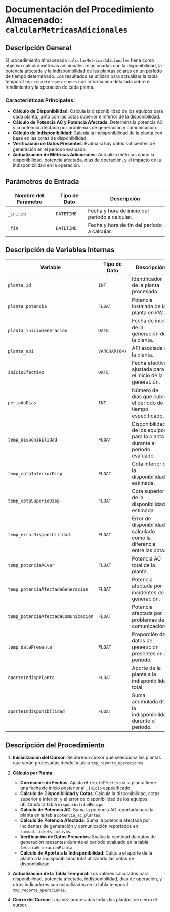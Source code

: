 # Documentación del Procedimiento Almacenado: `calcularMetricasAdicionales`

## Descripción General

El procedimiento almacenado `calcularMetricasAdicionales` tiene como objetivo calcular métricas adicionales relacionadas con la disponibilidad, la potencia afectada y la indisponibilidad de las plantas solares en un período de tiempo determinado. Los resultados se utilizan para actualizar la tabla temporal `tmp_reporte_operaciones` con información detallada sobre el rendimiento y la operación de cada planta.

### Características Principales:
- **Cálculo de Disponibilidad**: Calcula la disponibilidad de los equipos para cada planta, junto con las cotas superior e inferior de la disponibilidad.
- **Cálculo de Potencia AC y Potencia Afectada**: Determina la potencia AC y la potencia afectada por problemas de generación y comunicación.
- **Cálculo de Indisponibilidad**: Calcula la indisponibilidad de la planta con base en las cotas de disponibilidad.
- **Verificación de Datos Presentes**: Evalúa si hay datos suficientes de generación en el período evaluado.
- **Actualización de Métricas Adicionales**: Actualiza métricas como la disponibilidad, potencia afectada, días de operación, y el impacto de la indisponibilidad en la operación.

## Parámetros de Entrada

| Nombre del Parámetro | Tipo de Dato  | Descripción                                                |
|----------------------|---------------|------------------------------------------------------------|
| `_inicio`            | `DATETIME`    | Fecha y hora de inicio del período a calcular.              |
| `_fin`               | `DATETIME`    | Fecha y hora de fin del período a calcular.                 |

## Descripción de Variables Internas

| Variable                         | Tipo de Dato        | Descripción                                                                                         |
|-----------------------------------|---------------------|-----------------------------------------------------------------------------------------------------|
| `planta_id`                       | `INT`               | Identificador de la planta procesada.                                                                |
| `planta_potencia`                 | `FLOAT`             | Potencia instalada de la planta en kW.                                                               |
| `planta_inicioGeneracion`         | `DATE`              | Fecha de inicio de la generación de la planta.                                                       |
| `planta_api`                      | `VARCHAR(64)`       | API asociada a la planta.                                                                            |
| `inicioEfectivo`                  | `DATE`              | Fecha efectiva ajustada para el inicio de la generación.                                              |
| `periodoDias`                     | `INT`               | Número de días que cubre el período de tiempo especificado.                                           |
| `temp_disponibilidad`             | `FLOAT`             | Disponibilidad de los equipos para la planta durante el período evaluado.                             |
| `temp_cotaInferiorDisp`           | `FLOAT`             | Cota inferior de la disponibilidad estimada.                                                          |
| `temp_cotaSuperioDisp`            | `FLOAT`             | Cota superior de la disponibilidad estimada.                                                          |
| `temp_errorDisponibilidad`        | `FLOAT`             | Error de disponibilidad, calculado como la diferencia entre las cotas.                               |
| `temp_potenciaACvar`              | `FLOAT`             | Potencia AC total de la planta.                                                                      |
| `temp_potenciaAfectadaGeneracion` | `FLOAT`             | Potencia afectada por incidentes de generación.                                                      |
| `temp_potenciaAfectadaComunicacion`| `FLOAT`             | Potencia afectada por problemas de comunicación.                                                     |
| `temp_dataPresente`               | `FLOAT`             | Proporción de datos de generación presentes en el período.                                           |
| `aporteIndispPlanta`              | `FLOAT`             | Aporte de la planta a la indisponibilidad total.                                                     |
| `aporteIndisponibilidad`          | `FLOAT`             | Suma acumulada de la indisponibilidad durante el período.                                             |

## Descripción del Procedimiento

1. **Inicialización del Cursor**: Se abre un cursor que selecciona las plantas que serán procesadas desde la tabla `tmp_reporte_operaciones`.

2. **Cálculo por Planta**:
    - **Corrección de Fechas**: Ajusta el `inicioEfectivo` si la planta tiene una fecha de inicio posterior al `_inicio` especificado.
    - **Cálculo de Disponibilidad y Cotas**: Calcula la disponibilidad, cotas superior e inferior, y el error de disponibilidad de los equipos utilizando la tabla `disponibilidadEquipo`.
    - **Cálculo de Potencia AC**: Suma la potencia AC reportada para la planta en la tabla `potencia_ac_plantas`.
    - **Cálculo de Potencia Afectada**: Suma la potencia afectada por incidentes de generación y comunicación reportados en `zammad.tickets_activos`.
    - **Verificación de Datos Presentes**: Evalúa la cantidad de datos de generación presentes durante el período evaluado en la tabla `lecturaGeneracionPlanta`.
    - **Cálculo de Aporte a la Indisponibilidad**: Calcula el aporte de la planta a la indisponibilidad total utilizando las cotas de disponibilidad.

3. **Actualización de la Tabla Temporal**: Los valores calculados para disponibilidad, potencia afectada, indisponibilidad, días de operación, y otros indicadores son actualizados en la tabla temporal `tmp_reporte_operaciones`.

4. **Cierre del Cursor**: Una vez procesadas todas las plantas, se cierra el cursor.

